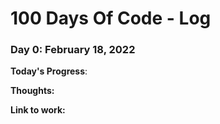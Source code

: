 # 100 Days Of Code - Log

### Day 0: February 18, 2022


**Today's Progress**:

**Thoughts:** 

**Link to work:**
